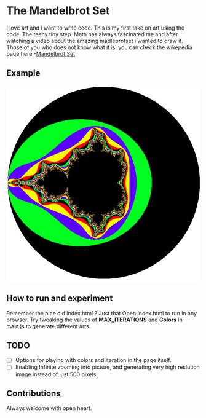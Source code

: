 # The Mandelbrot Set
I love art and i want to write code. 
This is my first take on art using the code. The teeny tiny step.
Math has always fascinated me and after watching a video about the amazing madlebrotset i wanted to draw it.  
Those of you who does not know what it is, you can check the wikepedia page here -[Mandelbrot Set](https://en.wikipedia.org/wiki/Mandelbrot_set)

## Example
![alt-text](./generated/FirstMadelbrot.png "Mandelbrot Set")

## How to run and experiment
Remember the nice old index.html ? Just that Open index.html to run in any browser. 
Try tweaking the values of **MAX_ITERATIONS** and **Colors** in main.js to generate different arts. 


## TODO
- [ ] Options for playing with colors and iteration in the page itself.
- [ ] Enabling Infinite zooming into picture, and generating very high reslution image instead of just 500 pixels.

## Contributions
Always welcome with open heart.
